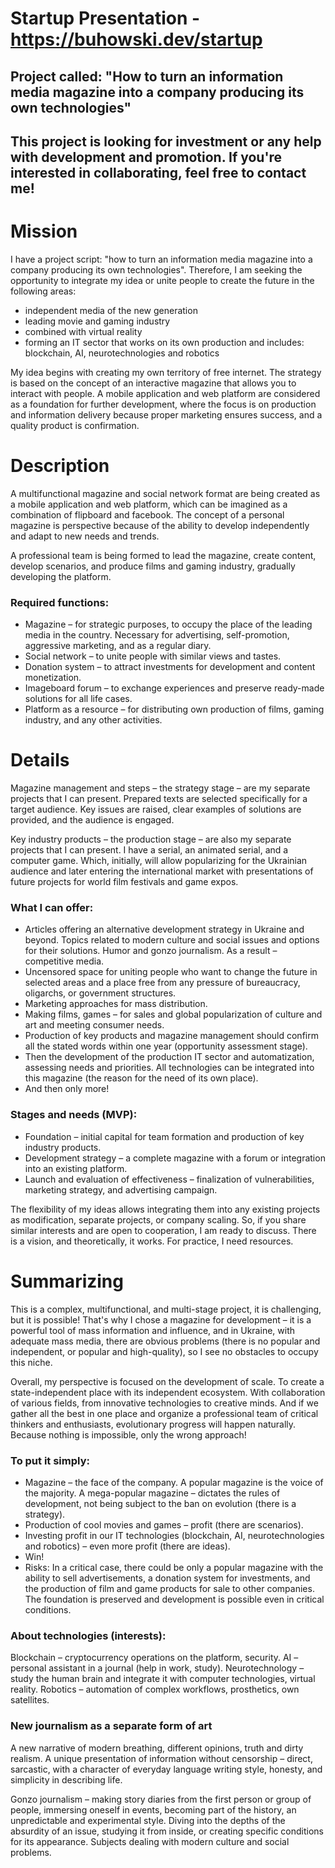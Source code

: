# Startup Presentation - https://buhowski.dev/startup

## Project called: "How to turn an information media magazine into a company producing its own technologies"

## This project is looking for investment or any help with development and promotion. If you're interested in collaborating, feel free to contact me!

# Mission

I have a project script: "how to turn an information media magazine into a company producing its own technologies". Therefore, I am seeking the opportunity to integrate my idea or unite people to create the future in the following areas:

- independent media of the new generation
- leading movie and gaming industry
- combined with virtual reality
- forming an IT sector that works on its own production and includes: blockchain, AI, neurotechnologies and robotics

My idea begins with creating my own territory of free internet. The strategy is based on the concept of an interactive magazine that allows you to interact with people. A mobile application and web platform are considered as a foundation for further development, where the focus is on production and information delivery because proper marketing ensures success, and a quality product is confirmation.

# Description

A multifunctional magazine and social network format are being created as a mobile application and web platform, which can be imagined as a combination of flipboard and facebook. The concept of a personal magazine is perspective because of the ability to develop independently and adapt to new needs and trends.

A professional team is being formed to lead the magazine, create content, develop scenarios, and produce films and gaming industry, gradually developing the platform.

### Required functions:

- Magazine – for strategic purposes, to occupy the place of the leading media in the country. Necessary for advertising, self-promotion, aggressive marketing, and as a regular diary.
- Social network – to unite people with similar views and tastes.
- Donation system – to attract investments for development and content monetization.
- Imageboard forum – to exchange experiences and preserve ready-made solutions for all life cases.
- Platform as a resource – for distributing own production of films, gaming industry, and any other activities.

# Details

Magazine management and steps – the strategy stage – are my separate projects that I can present. Prepared texts are selected specifically for a target audience. Key issues are raised, clear examples of solutions are provided, and the audience is engaged.

Key industry products – the production stage – are also my separate projects that I can present. I have a serial, an animated serial, and a computer game. Which, initially, will allow popularizing for the Ukrainian audience and later entering the international market with presentations of future projects for world film festivals and game expos.

### What I can offer:

- Articles offering an alternative development strategy in Ukraine and beyond. Topics related to modern culture and social issues and options for their solutions. Humor and gonzo journalism. As a result – competitive media.
- Uncensored space for uniting people who want to change the future in selected areas and a place free from any pressure of bureaucracy, oligarchs, or government structures.
- Marketing approaches for mass distribution.
- Making films, games – for sales and global popularization of culture and art and meeting consumer needs.
- Production of key products and magazine management should confirm all the stated words within one year (opportunity assessment stage).
- Then the development of the production IT sector and automatization, assessing needs and priorities. All technologies can be integrated into this magazine (the reason for the need of its own place).
- And then only more!

### Stages and needs (MVP):

- Foundation – initial capital for team formation and production of key industry products.
- Development strategy – a complete magazine with a forum or integration into an existing platform.
- Launch and evaluation of effectiveness – finalization of vulnerabilities, marketing strategy, and advertising campaign.

The flexibility of my ideas allows integrating them into any existing projects as modification, separate projects, or company scaling. So, if you share similar interests and are open to cooperation, I am ready to discuss. There is a vision, and theoretically, it works. For practice, I need resources.

# Summarizing

This is a complex, multifunctional, and multi-stage project, it is challenging, but it is possible! That's why I chose a magazine for development – it is a powerful tool of mass information and influence, and in Ukraine, with adequate mass media, there are obvious problems (there is no popular and independent, or popular and high-quality), so I see no obstacles to occupy this niche.

Overall, my perspective is focused on the development of scale. To create a state-independent place with its independent ecosystem. With collaboration of various fields, from innovative technologies to creative minds. And if we gather all the best in one place and organize a professional team of critical thinkers and enthusiasts, evolutionary progress will happen naturally. Because nothing is impossible, only the wrong approach!

### To put it simply:

- Magazine – the face of the company. A popular magazine is the voice of the majority. A mega-popular magazine – dictates the rules of development, not being subject to the ban on evolution (there is a strategy).
- Production of cool movies and games – profit (there are scenarios).
- Investing profit in our IT technologies (blockchain, AI, neurotechnologies and robotics) – even more profit (there are ideas).
- Win!
- Risks: In a critical case, there could be only a popular magazine with the ability to sell advertisements, a donation system for investments, and the production of film and game products for sale to other companies. The foundation is preserved and development is possible even in critical conditions.

### About technologies (interests):

Blockchain – cryptocurrency operations on the platform, security. AI – personal assistant in a journal (help in work, study). Neurotechnology – study the human brain and integrate it with computer technologies, virtual reality. Robotics – automation of complex workflows, prosthetics, own satellites.

### New journalism as a separate form of art

A new narrative of modern breathing, different opinions, truth and dirty realism. A unique presentation of information without censorship – direct, sarcastic, with a character of everyday language writing style, honesty, and simplicity in describing life.

Gonzo journalism – making story diaries from the first person or group of people, immersing oneself in events, becoming part of the history, an unpredictable and experimental style. Diving into the depths of the absurdity of an issue, studying it from inside, or creating specific conditions for its appearance. Subjects dealing with modern culture and social problems.
